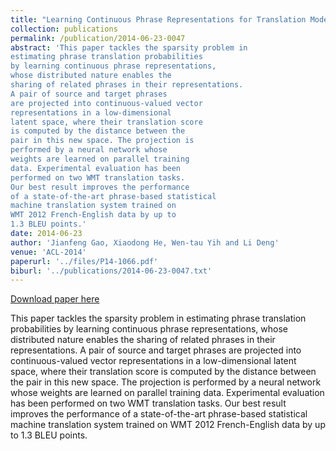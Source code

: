 ```yaml
---
title: "Learning Continuous Phrase Representations for Translation Modeling"
collection: publications
permalink: /publication/2014-06-23-0047
abstract: 'This paper tackles the sparsity problem in
estimating phrase translation probabilities
by learning continuous phrase representations,
whose distributed nature enables the
sharing of related phrases in their representations.
A pair of source and target phrases
are projected into continuous-valued vector
representations in a low-dimensional
latent space, where their translation score
is computed by the distance between the
pair in this new space. The projection is
performed by a neural network whose
weights are learned on parallel training
data. Experimental evaluation has been
performed on two WMT translation tasks.
Our best result improves the performance
of a state-of-the-art phrase-based statistical
machine translation system trained on
WMT 2012 French-English data by up to
1.3 BLEU points.'
date: 2014-06-23
author: 'Jianfeng Gao, Xiaodong He, Wen-tau Yih and Li Deng'
venue: 'ACL-2014'
paperurl: '../files/P14-1066.pdf'
biburl: '../publications/2014-06-23-0047.txt'
---
```


<a href='../files/P14-1066.pdf'>Download paper here</a>

This paper tackles the sparsity problem in
estimating phrase translation probabilities
by learning continuous phrase representations,
whose distributed nature enables the
sharing of related phrases in their representations.
A pair of source and target phrases
are projected into continuous-valued vector
representations in a low-dimensional
latent space, where their translation score
is computed by the distance between the
pair in this new space. The projection is
performed by a neural network whose
weights are learned on parallel training
data. Experimental evaluation has been
performed on two WMT translation tasks.
Our best result improves the performance
of a state-of-the-art phrase-based statistical
machine translation system trained on
WMT 2012 French-English data by up to
1.3 BLEU points.
